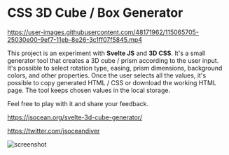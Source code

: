 # CSS 3D Cube / Box Generator

https://user-images.githubusercontent.com/48171962/115065705-25030e00-9ef7-11eb-8e26-3c1ff07f5845.mp4

This project is an experiment with **Svelte JS** and **3D CSS**. It's a small generator tool that creates a 3D cube / prism according to the user input. It's possible to select rotation type, easing, prism dimensions, background colors, and other properties. Once the user selects all the values, it's possible to copy generated HTML / CSS or download the working HTML page. The tool keeps chosen values in the local storage.

Feel free to play with it and share your feedback.

https://jsocean.org/svelte-3d-cube-generator/

https://twitter.com/jsoceandiver

![screenshot](https://user-images.githubusercontent.com/48171962/115065856-609dd800-9ef7-11eb-90be-1952e1367140.png)

